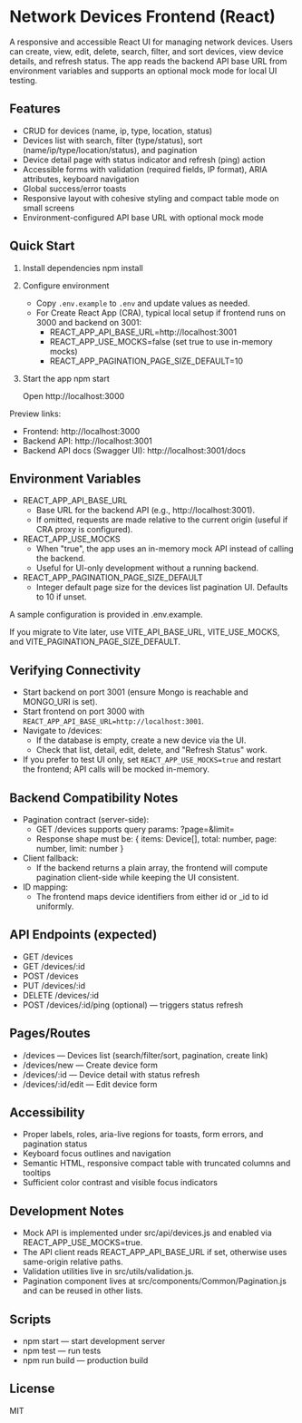 # Network Devices Frontend (React)

A responsive and accessible React UI for managing network devices. Users can create, view, edit, delete, search, filter, and sort devices, view device details, and refresh status. The app reads the backend API base URL from environment variables and supports an optional mock mode for local UI testing.

## Features

- CRUD for devices (name, ip, type, location, status)
- Devices list with search, filter (type/status), sort (name/ip/type/location/status), and pagination
- Device detail page with status indicator and refresh (ping) action
- Accessible forms with validation (required fields, IP format), ARIA attributes, keyboard navigation
- Global success/error toasts
- Responsive layout with cohesive styling and compact table mode on small screens
- Environment-configured API base URL with optional mock mode

## Quick Start

1. Install dependencies
   npm install

2. Configure environment
   - Copy `.env.example` to `.env` and update values as needed.
   - For Create React App (CRA), typical local setup if frontend runs on 3000 and backend on 3001:
     - REACT_APP_API_BASE_URL=http://localhost:3001
     - REACT_APP_USE_MOCKS=false (set true to use in-memory mocks)
     - REACT_APP_PAGINATION_PAGE_SIZE_DEFAULT=10

3. Start the app
   npm start

   Open http://localhost:3000

Preview links:
- Frontend: http://localhost:3000
- Backend API: http://localhost:3001
- Backend API docs (Swagger UI): http://localhost:3001/docs

## Environment Variables

- REACT_APP_API_BASE_URL
  - Base URL for the backend API (e.g., http://localhost:3001).
  - If omitted, requests are made relative to the current origin (useful if CRA proxy is configured).
- REACT_APP_USE_MOCKS
  - When "true", the app uses an in-memory mock API instead of calling the backend.
  - Useful for UI-only development without a running backend.
- REACT_APP_PAGINATION_PAGE_SIZE_DEFAULT
  - Integer default page size for the devices list pagination UI. Defaults to 10 if unset.

A sample configuration is provided in .env.example.

If you migrate to Vite later, use VITE_API_BASE_URL, VITE_USE_MOCKS, and VITE_PAGINATION_PAGE_SIZE_DEFAULT.

## Verifying Connectivity

- Start backend on port 3001 (ensure Mongo is reachable and MONGO_URI is set).
- Start frontend on port 3000 with `REACT_APP_API_BASE_URL=http://localhost:3001`.
- Navigate to /devices:
  - If the database is empty, create a new device via the UI.
  - Check that list, detail, edit, delete, and "Refresh Status" work.
- If you prefer to test UI only, set `REACT_APP_USE_MOCKS=true` and restart the frontend; API calls will be mocked in-memory.

## Backend Compatibility Notes

- Pagination contract (server-side):
  - GET /devices supports query params: ?page=<int>&limit=<int>
  - Response shape must be:
    { items: Device[], total: number, page: number, limit: number }
- Client fallback:
  - If the backend returns a plain array, the frontend will compute pagination client-side while keeping the UI consistent.
- ID mapping:
  - The frontend maps device identifiers from either id or _id to id uniformly.

## API Endpoints (expected)

- GET /devices
- GET /devices/:id
- POST /devices
- PUT /devices/:id
- DELETE /devices/:id
- POST /devices/:id/ping (optional) — triggers status refresh

## Pages/Routes

- /devices — Devices list (search/filter/sort, pagination, create link)
- /devices/new — Create device form
- /devices/:id — Device detail with status refresh
- /devices/:id/edit — Edit device form

## Accessibility

- Proper labels, roles, aria-live regions for toasts, form errors, and pagination status
- Keyboard focus outlines and navigation
- Semantic HTML, responsive compact table with truncated columns and tooltips
- Sufficient color contrast and visible focus indicators

## Development Notes

- Mock API is implemented under src/api/devices.js and enabled via REACT_APP_USE_MOCKS=true.
- The API client reads REACT_APP_API_BASE_URL if set, otherwise uses same-origin relative paths.
- Validation utilities live in src/utils/validation.js.
- Pagination component lives at src/components/Common/Pagination.js and can be reused in other lists.

## Scripts

- npm start — start development server
- npm test — run tests
- npm run build — production build

## License

MIT
